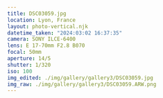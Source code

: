 ```yaml
---
title: DSC03059.jpg
location: Lyon, France
layout: photo-vertical.njk
datetime_taken: "2024:03:02 16:37:35"
camera: SONY ILCE-6400
lens: E 17-70mm F2.8 B070
focal: 50mm
aperture: 14/5
shutter: 1/320
iso: 100
img_edited: ./img/gallery/gallery3/DSC03059.jpg
img_raw: ./img/gallery/gallery3/DSC03059.ARW.png
---
```

